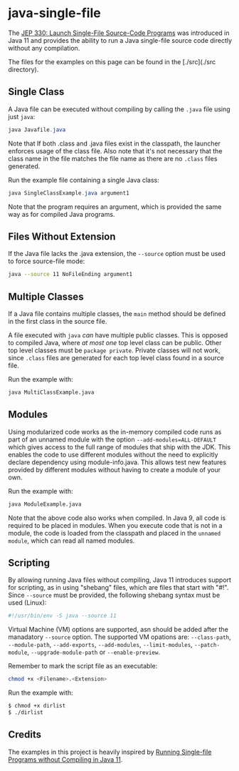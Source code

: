 # java-single-file

The [JEP 330: Launch Single-File Source-Code Programs](https://openjdk.java.net/jeps/330) was introduced in Java 11 and provides the ability to run a Java single-file source code directly without any compilation.

The files for the examples on this page can be found in the [./src](./src directory).

## Single Class

A Java file can be executed without compiling by calling the `.java` file using just `java`:

```JAVA
java Javafile.java
```

Note that If both .class and .java files exist in the classpath, the launcher enforces usage of the class file. Also note that it's not necessary that the class name in the file matches the file name as there are no `.class` files generated.

Run the example file containing a single Java class:

```JAVA
java SingleClassExample.java argument1
```

Note that the program requires an argument, which is provided the same way as for compiled Java programs.

## Files Without Extension

If the Java file lacks the .java extension, the `--source` option must be used to force source-file mode:

```BASH
java --source 11 NoFileEnding argument1
```

## Multiple Classes

If a Java file contains multiple classes, the `main` method should be defined in the first class in the source file.

A file executed with `java` *can* have multiple public classes. This is opposed to compiled Java, where *at most one* top level class can be public. Other top level classes must be `package private`. Private classes will not work, since `.class` files are generated for each top level class found in a source file.

Run the example with:

```BASH
java MultiClassExample.java
```

## Modules

Using modularized code works as the in-memory compiled code runs as part of an unnamed module with the option `--add-modules=ALL-DEFAULT` which gives access to the full range of modules that ship with the JDK. This enables the code to use different modules without the need to explicitly declare dependency using module-info.java. This allows test new features provided by different modules without having to create a module of your own.

Run the example with:

```BASH
java ModuleExample.java
```

Note that the above code also works when compiled. In Java 9, all code is required to be placed in modules. When you execute code that is not in a module, the code is loaded from the classpath and placed in the `unnamed module`, which can read all named modules.

## Scripting

By allowing running Java files without compiling, Java 11 introduces support for scripting, as in using "shebang" files, which are files that start with "#!". Since `--source` must be provided, the following shebang syntax must be used (Linux):

```BASH
#!/usr/bin/env -S java --source 11
```

Virtual Machine (VM) options are supported, asn should be added after the manadatory `--source` option. The supported VM opations are: `--class-path`, `--module-path`, `--add-exports`, `--add-modules`, `--limit-modules`, `--patch-module`, `--upgrade-module-path` or `--enable-preview`.

Remember to mark the script file as an executable:

```BASH
chmod +x <Filename>.<Extension>
```

Run the example with:

```BASH
$ chmod +x dirlist
$ ./dirlist
```

## Credits

The examples in this project is heavily inspired by [Running Single-file Programs without Compiling in Java 11](https://www.infoq.com/articles/single-file-execution-java11/).
